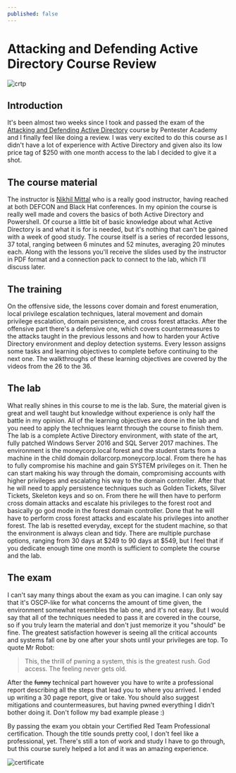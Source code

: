 ```yaml
---
published: false
---
```

# Attacking and Defending Active Directory Course Review

![crtp]({{site.baseurl}}/img/activedirectorylab.png)

## Introduction
It's been almost two weeks since I took and passed the exam of the [Attacking and Defending Active Directory](https://www.pentesteracademy.com/activedirectorylab) course by Pentester Academy and I finally feel like doing a review. I was very excited to do this course as I didn't have a lot of experience with Active Directory and given also its low price tag of $250 with one month access to the lab I decided to give it a shot.

## The course material
The instructor is [Nikhil Mittal](https://www.linkedin.com/in/mittalnikhil/) who is a really good instructor, having reached at both DEFCON and Black Hat conferences. In my opinion the course is really well made and covers the basics of both Active Directory and Powershell. Of course a little bit of basic knowledge about what Active Directory is and what it is for is needed, but it's nothing that can't be gained with a week of good study. The course itself is a series of recorded lessons, 37 total, ranging between 6 minutes and 52 minutes, averaging 20 minutes each. Along with the lessons you'll receive the slides used by the instructor in PDF format and a connection pack to connect to the lab, which I'll discuss later. 

## The training
On the offensive side, the lessons cover domain and forest enumeration, local privilege escalation techniques, lateral movement and domain privilege escalation, domain persistence, and cross forest attacks. After the offensive part there's a defensive one, which covers countermeasures to the attacks taught in the previous lessons and how to harden your Active Directory environment and deploy detection systems. Every lesson assigns some tasks and learning objectives to complete before continuing to the next one. The walkthroughs of these learning objectives are covered by the videos from the 26 to the 36.

## The lab
What really shines in this course to me is the lab. Sure, the material given is great and well taught but knowledge without experience is only half the battle in my opinion. All of the learning objectives are done in the lab and you need to apply the techniques learnt through the course to finish them. The lab is a complete Active Directory environment, with state of the art, fully patched Windows Server 2016 and SQL Server 2017 machines. The environment is the moneycorp.local forest and the student starts from a machine in the child domain dollarcorp.moneycorp.local. From there he has to fully compromise his machine and gain SYSTEM privileges on it. Then he can start making his way through the domain, compromising accounts with higher privileges and escalating his way to the domain controller. After that he will need to apply persistence techniques such as Golden Tickets, Silver Tickets, Skeleton keys and so on. From there he will then have to perform cross domain attacks and escalate his privileges to the forest root and basically go god mode in the forest domain controller. Done that he will have to perform cross forest attacks and escalate his privileges into another forest. The lab is resetted everyday, except for the student machine, so that the environment is always clean and tidy. There are multiple purchase options, ranging from 30 days at $249 to 90 days at $549, but I feel that if you dedicate enough time one month is sufficient to complete the course and the lab.

## The exam
I can't say many things about the exam as you can imagine. I can only say that it's OSCP-like for what concerns the amount of time given, the environment somewhat resembles the lab one, and it's not easy. But I would say that all of the techniques needed to pass it are covered in the course, so if you truly learn the material and don't just memorize it you "should" be fine. The greatest satisfaction however is seeing all the critical accounts and systems fall one by one after your shots until your privileges are top. To quote Mr Robot:

> This, the thrill of pwning a system, this is the greatest rush. God access. The feeling never gets old.

After the ~~funny~~ technical part however you have to write a professional report describing all the steps that lead you to where you arrived. I ended up writing a 30 page report, give or take. You should also suggest mitigations and countermeasures, but having pwned everything I didn't bother doing it. Don't follow my bad example please :)  

By passing the exam you obtain your Certified Red Team Professional certification. Though the title sounds pretty cool, I don't feel like a professional, yet. There's still a ton of work and study I have to go through, but this course surely helped a lot and it was an amazing experience.
  
  
![certificate](https://api.accredible.com/v1/frontend/credential_website_embed_image/certificate/13051381)